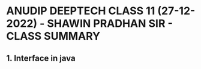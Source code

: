 # ANUDIP DEEPTECH CLASS 11 (27-12-2022) - SHAWIN PRADHAN SIR - CLASS SUMMARY

## 1. Interface in java